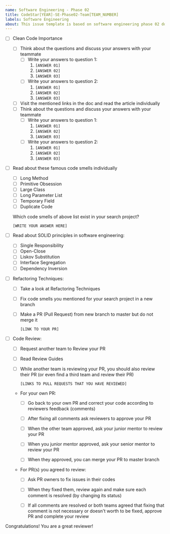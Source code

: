 ```yaml
---
name: Software Engineering - Phase 02
title: CodeStar[YEAR]-SE-Phase02-Team[TEAM_NUMBER]
labels: Software Engineering
about: This issue template is based on software engineering phase 02 document
---
```


-   [ ] Clean Code Importance

    -   [ ] Think about the questions and discuss your answers with your teammate
        -   [ ] Write your answers to question 1:
            1. `[ANSWER 01]`
            1. `[ANSWER 02]`
            1. `[ANSWER 03]`
        -   [ ] Write your answers to question 2:
            1. `[ANSWER 01]`
            1. `[ANSWER 02]`
            1. `[ANSWER 03]`
    -   [ ] Visit the mentioned links in the doc and read the article individually
    -   [ ] Think about the questions and discuss your answers with your teammate
        -   [ ] Write your answers to question 1:
            1. `[ANSWER 01]`
            1. `[ANSWER 02]`
            1. `[ANSWER 03]`
        -   [ ] Write your answers to question 2:
            1. `[ANSWER 01]`
            1. `[ANSWER 02]`
            1. `[ANSWER 03]`

-   [ ] Read about these famous code smells individually

    -   [ ] Long Method
    -   [ ] Primitive Obsession
    -   [ ] Large Class
    -   [ ] Long Parameter List
    -   [ ] Temporary Field
    -   [ ] Duplicate Code

    Which code smells of above list exist in your search project?

    `[WRITE YOUR ANSWER HERE]`

-   [ ] Read about SOLID principles in software engineering:

    -   [ ] Single Responsibility
    -   [ ] Open-Close
    -   [ ] Liskov Substitution
    -   [ ] Interface Segregation
    -   [ ] Dependency Inversion

-   [ ] Refactoring Techniques:

    -   [ ] Take a look at Refactoring Techniques
    -   [ ] Fix code smells you mentioned for your search project in a new branch
    -   [ ] Make a PR (Pull Request) from new branch to master but do not merge it

        `[LINK TO YOUR PR]`

-   [ ] Code Review:

    -   [ ] Request another team to Review your PR
    -   [ ] Read Review Guides
    -   [ ] While another team is reviewing your PR, you should also review their PR (or even find a third team and review their PR)

        `[LINKS TO PULL REQUESTS THAT YOU HAVE REVIEWED]`

    -   For your own PR:

        - [ ] Go back to your own PR and correct your code according to reviewers feedback (comments)

        - [ ] After fixing all comments ask reviewers to approve your PR

        - [ ] When the other team approved, ask your junior mentor to review your PR
        
        - [ ] When you junior mentor approved, ask your senior mentor to review your PR

        - [ ] When they approved, you can merge your PR to master branch

    -   For PR(s) you agreed to review:

        -   [ ] Ask PR owners to fix issues in their codes

        -   [ ] When they fixed them, review again and make sure each comment is resolved (by changing its status)

        -   [ ] If all comments are resolved or both teams agreed that fixing that comment is not necessary or doesn't worth to be fixed, approve PR and complete your review

Congratulations! You are a great reviewer!
